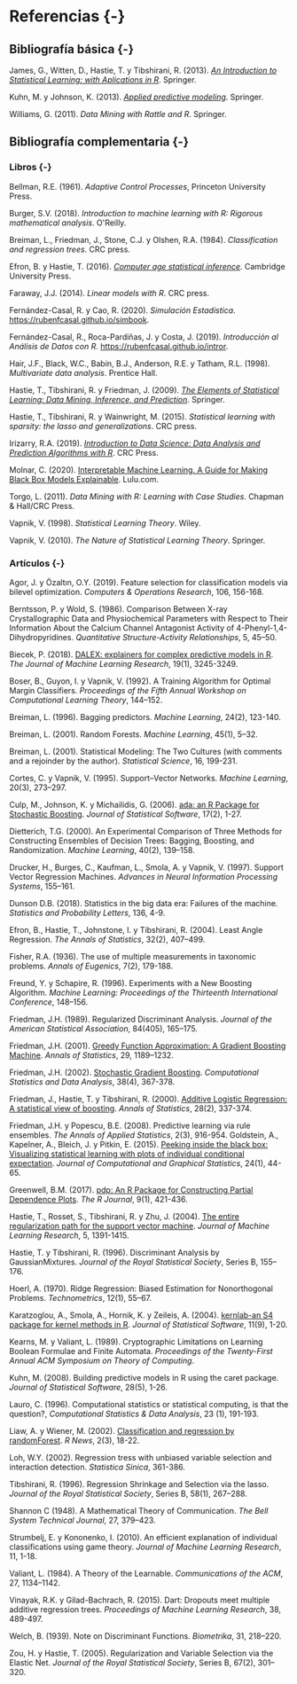 # Referencias {-}

<!-- 
# Referencias {-}
-->

## Bibliografía básica {-}

James, G., Witten, D., Hastie, T. y Tibshirani, R. (2013). *[An Introduction to Statistical Learning: with Aplications in R](http://faculty.marshall.usc.edu/gareth-james/ISL)*. Springer.

Kuhn, M. y Johnson, K. (2013). *[Applied predictive modeling](http://appliedpredictivemodeling.com)*. Springer.

Williams, G. (2011). *Data Mining with Rattle and R*. Springer.


## Bibliografía complementaria {-}

### Libros {-}

Bellman, R.E. (1961). *Adaptive Control Processes*, Princeton University Press.

Burger, S.V. (2018). *Introduction to machine learning with R: Rigorous mathematical analysis*. O'Reilly.

Breiman, L., Friedman, J., Stone, C.J. y Olshen, R.A. (1984). *Classification and regression trees*. CRC press.

Efron, B. y Hastie, T. (2016). *[Computer age statistical inference](http://web.stanford.edu/~hastie/CASI/)*. Cambridge University Press.

Faraway, J.J. (2014). *Linear models with R*. CRC press.

Fernández-Casal, R. y Cao, R. (2020). *Simulación Estadística*. <https://rubenfcasal.github.io/simbook>.

Fernández-Casal, R., Roca-Pardiñas, J. y Costa, J. (2019). *Introducción al Análisis de Datos con R*. <https://rubenfcasal.github.io/intror>.

Hair, J.F., Black, W.C., Babin, B.J., Anderson, R.E. y Tatham, R.L. (1998). *Multivariate data analysis*. Prentice Hall.

Hastie, T., Tibshirani, R. y Friedman, J. (2009).
    *[The Elements of Statistical Learning: Data Mining, Inference, and Prediction](https://web.stanford.edu/~hastie/ElemStatLearn)*. Springer.   
    
Hastie, T., Tibshirani, R. y Wainwright, M. (2015). *Statistical learning with sparsity: the lasso and generalizations*. CRC press.    

Irizarry, R.A. (2019). *[Introduction to Data Science: Data Analysis and Prediction Algorithms with R](https://rafalab.github.io/dsbook)*. CRC Press.

Molnar, C. (2020). [Interpretable Machine Learning. A Guide for Making Black Box Models Explainable](https://christophm.github.io/interpretable-ml-book). Lulu.com.

Torgo, L. (2011). *Data Mining with R: Learning with Case Studies*. Chapman & Hall/CRC Press.    

Vapnik, V. (1998). *Statistical Learning Theory*. Wiley.

Vapnik, V. (2010). *The Nature of Statistical Learning Theory*. Springer.


### Artículos {-}

Agor, J. y Özaltın, O.Y. (2019). Feature selection for classification models via bilevel optimization. *Computers & Operations Research*, 106, 156-168.

Berntsson, P. y Wold, S. (1986). Comparison Between X-ray Crystallographic Data and Physiochemical  Parameters with Respect to Their Information About the Calcium Channel Antagonist Activity of 4-Phenyl-1,4-
Dihydropyridines. *Quantitative Structure-Activity Relationships*, 5, 45–50.

Biecek, P. (2018). [DALEX: explainers for complex predictive models in R](http://www.jmlr.org/papers/volume19/18-416/18-416.pdf). *The Journal of Machine Learning Research*, 19(1), 3245-3249.

Boser, B., Guyon, I. y Vapnik, V. (1992). A Training Algorithm for Optimal Margin Classifiers. *Proceedings of the Fifth Annual Workshop on Computational Learning Theory*, 144–152.

Breiman, L. (1996). Bagging predictors. *Machine Learning*, 24(2), 123-140. 

Breiman, L. (2001). Random Forests. *Machine Learning*, 45(1), 5–32.

Breiman, L. (2001). Statistical Modeling: The Two Cultures (with comments and a rejoinder by the author). *Statistical Science*, 16, 199-231.

Cortes, C. y Vapnik, V. (1995). Support–Vector Networks. *Machine Learning*, 20(3), 273–297.

Culp, M., Johnson, K. y Michailidis, G. (2006). [ada: an R Package for Stochastic Boosting](https://www.jstatsoft.org/article/view/v017i02). *Journal of Statistical Software*, 17(2), 1-27.

Dietterich, T.G. (2000). An Experimental Comparison of Three Methods for Constructing Ensembles of Decision Trees: Bagging, Boosting, and Randomization. *Machine Learning*, 40(2), 139–158.

Drucker, H., Burges, C., Kaufman, L., Smola, A. y Vapnik, V. (1997). Support Vector Regression Machines. *Advances in Neural Information Processing Systems*, 155–161.

Dunson D.B. (2018). Statistics in the big data era: Failures of the machine. *Statistics and Probability Letters*, 136, 4-9.

Efron, B., Hastie, T., Johnstone, I. y Tibshirani, R. (2004). Least Angle Regression. *The Annals of Statistics*, 32(2), 407–499.

Fisher, R.A. (1936). The use of multiple measurements in taxonomic problems. *Annals of Eugenics*, 7(2), 179-188.

Freund, Y. y Schapire, R. (1996). Experiments with a New Boosting Algorithm. *Machine Learning: Proceedings of the Thirteenth International Conference*, 148–156.

Friedman, J.H. (1989). Regularized Discriminant Analysis. *Journal of the American Statistical Association*, 84(405), 165–175.

Friedman, J.H. (2001). [Greedy Function Approximation: A Gradient Boosting Machine](https://projecteuclid.org/euclid.aos/1013203451). *Annals of Statistics*, 29, 1189–1232.

Friedman, J.H. (2002). [Stochastic Gradient Boosting](https://www.sciencedirect.com/science/article/pii/S0167947301000652). *Computational Statistics and Data Analysis*, 38(4), 367-378. 

Friedman, J., Hastie, T. y Tibshirani, R. (2000). [Additive Logistic Regression: A statistical view of boosting](https://projecteuclid.org/euclid.aos/1016218223). *Annals of Statistics*, 28(2), 337-374. 

Friedman, J.H. y Popescu, B.E. (2008). Predictive learning via rule ensembles. *The Annals of Applied Statistics*, 2(3), 916-954. 
Goldstein, A., Kapelner, A., Bleich, J. y Pitkin, E. (2015). [Peeking inside the black box: Visualizing statistical learning with plots of individual conditional expectation](https://doi.org/10.1080/10618600.2014.907095). *Journal of Computational and Graphical Statistics*, 24(1), 44-65.

Greenwell, B.M. (2017). [pdp: An R Package for Constructing Partial Dependence Plots](https://journal.r-project.org/archive/2017/RJ-2017-016/index.html). *The R Journal*, 9(1), 421-436.

Hastie, T., Rosset, S., Tibshirani, R. y Zhu, J. (2004). [The entire regularization path for the support vector machine](https://www.jmlr.org/papers/v5/hastie04a.html). *Journal of Machine Learning Research*, 5, 1391-1415.

Hastie, T. y Tibshirani, R. (1996). Discriminant Analysis by GaussianMixtures. *Journal of the Royal Statistical Society*, Series B, 155–176.

Hoerl, A. (1970). Ridge Regression: Biased Estimation for Nonorthogonal Problems. *Technometrics*, 12(1), 55–67.

Karatzoglou, A., Smola, A., Hornik, K. y Zeileis, A. (2004). [kernlab-an S4 package for kernel methods in R](http://www.jstatsoft.org/v11/i09). *Journal of Statistical Software*, 11(9), 1-20.

Kearns, M. y Valiant, L. (1989). Cryptographic Limitations on Learning Boolean Formulae and Finite Automata. *Proceedings of the Twenty-First Annual ACM Symposium on Theory of Computing*.

Kuhn, M. (2008). Building predictive models in R using the caret package. *Journal of Statistical Software*, 28(5), 1-26.

Lauro, C. (1996). Computational statistics or statistical computing, is that the question?, *Computational Statistics & Data Analysis*, 23 (1), 191-193.

Liaw, A. y Wiener, M. (2002). [Classification and regression by randomForest](https://www.r-project.org/doc/Rnews/Rnews_2002-3.pdf). *R News*, 2(3), 18-22.

Loh, W.Y. (2002). Regression tress with unbiased variable selection and interaction detection. *Statistica Sinica*, 361-386.

Tibshirani, R. (1996). Regression Shrinkage and Selection via the lasso. *Journal of the Royal Statistical Society*, Series B, 58(1), 267–288.

Shannon C (1948). A Mathematical Theory of Communication. *The Bell System Technical Journal*, 27, 379–423.

Strumbelj, E. y Kononenko, I. (2010). An efficient explanation of individual classifications using game theory. *Journal of Machine Learning Research*, 11, 1-18.

Valiant, L. (1984). A Theory of the Learnable. *Communications of the ACM*, 27, 1134–1142.

Vinayak, R.K. y Gilad-Bachrach, R. (2015). Dart: Dropouts meet multiple additive regression trees. *Proceedings of Machine Learning Research*, 38, 489-497.

Welch, B. (1939). Note on Discriminant Functions. *Biometrika*, 31, 218–220.

Zou, H. y Hastie, T. (2005). Regularization and Variable Selection via the Elastic Net. *Journal of the Royal Statistical Society*, Series B, 67(2), 301–320.

<!-- 
Pendiente: Citar paquetes 

  citation("caret")
  Max Kuhn (2020). caret: Classification and Regression Training. R package version 6.0-86. https://CRAN.R-project.org/package=caret
  
  Emplear herramientas de bookdown

-->
